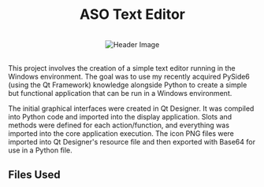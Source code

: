 <h1 align="center">ASO Text Editor</h1>

<br>

<div align ="center">
  <img src="https://headedforspace.com/wp-content/uploads/2024/04/textedit.png" alt="Header Image">
</div>

<br>

This project involves the creation of a simple text editor running in the Windows environment. The goal was to use my recently acquired PySide6 (using the Qt Framework) knowledge alongside Python to create a simple but functional application that can be run in a Windows environment.

The initial graphical interfaces were created in Qt Designer. It was compiled into Python code and imported into the display application. Slots and methods were defined for each action/function, and everything was imported into the core application execution. The icon PNG files were imported into Qt Designer's resource file and then exported with Base64 for use in a Python file.

## **Files Used**


